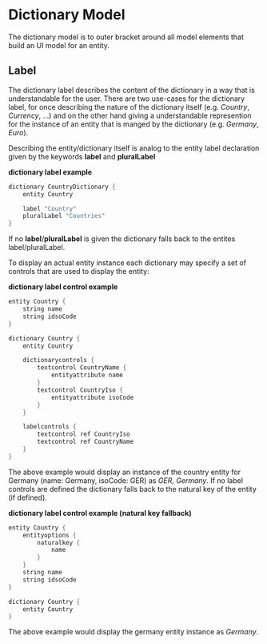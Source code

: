 # Dictionary Model

The dictionary model is to outer bracket around all model elements that build an UI model for an entity.

## Label

The dictionary label describes the content of the dictionary in a way that is understandable for the user. There are two use-cases for the dictionary label, for once describing the nature of the dictionary itself (e.g. *Country*, *Currency*, ...) and on the other hand giving a understandable represention for the instance of an  entity that is manged by the dictionary (e.g. *Germany*, *Euro*).

Describing the entity/dictionary itself is analog to the entity label declaration given by the keywords **label** and **pluralLabel**

**dictionary label example**
```java
dictionary CountryDictionary {
    entity Country

    label "Country"
    pluralLabel "Countries"
}
```
If no **label**/**pluralLabel** is given the dictionary falls back to the entites label/pluralLabel.

To display an actual entity instance each dictionary may specify a set of controls that are used to display the entity:

**dictionary label control example**
```java
entity Country {
    string name
    string idsoCode
}

dictionary Country {
    entity Country

    dictionarycontrols {
		textcontrol CountryName {
			entityattribute name
		}
		textcontrol CountryIso {
			entityattribute isoCode
		}
    }

    labelcontrols {
		textcontrol ref CountryIso
		textcontrol ref CountryName
    }
}
```

The above example would display an instance of the country entity for Germany (name: Germany, isoCode: GER) as *GER, Germany*.
If no label controls are defined the dictionary falls back to the natural key of the entity (if defined).

**dictionary label control example (natural key fallback)**
```java
entity Country {
    entityoptions {
        naturalkey {
            name
        }
    }
    string name
    string idsoCode
}

dictionary Country {
    entity Country
}

```
The above example would display the germany entity instance as *Germany*.

